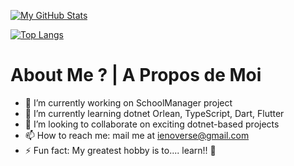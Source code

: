 [![My GitHub Stats](https://github-readme-stats.vercel.app/api?username=averymkv3&count_private=true&show_icons=true&theme=default&include_all_commits=true)](https://github.com/averymkv3/github-readme-stats)

[![Top Langs](https://github-readme-stats.vercel.app/api/top-langs/?username=averymkv3&layout=compact)](https://github.com/anuraghazra/github-readme-stats)

# About Me ? | A Propos de Moi
- 🔭 I’m currently working on SchoolManager project
- 🌱 I’m currently learning dotnet Orlean, TypeScript, Dart, Flutter
- 👯 I’m looking to collaborate on exciting dotnet-based projects
- 📫 How to reach me: mail me at ienoverse@gmail.com
- ⚡ Fun fact: My greatest hobby is to.... learn!! 👀

